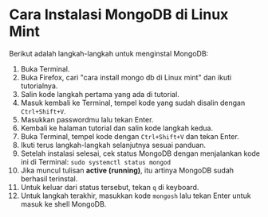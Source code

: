 # Cara Instalasi MongoDB di Linux Mint

Berikut adalah langkah-langkah untuk menginstal MongoDB:

1.  Buka Terminal.
2.  Buka Firefox, cari "cara install mongo db di Linux mint" dan ikuti tutorialnya.
3.  Salin kode langkah pertama yang ada di tutorial.
4.  Masuk kembali ke Terminal, tempel kode yang sudah disalin dengan `Ctrl+Shift+V`.
5.  Masukkan passwordmu lalu tekan Enter.
6.  Kembali ke halaman tutorial dan salin kode langkah kedua.
7.  Buka Terminal, tempel kode dengan `Ctrl+Shift+V` dan tekan Enter.
8.  Ikuti terus langkah-langkah selanjutnya sesuai panduan.
9.  Setelah instalasi selesai, cek status MongoDB dengan menjalankan kode ini di Terminal:
    `sudo systemctl status mongod`
10. Jika muncul tulisan **active (running)**, itu artinya MongoDB sudah berhasil terinstal.
11. Untuk keluar dari status tersebut, tekan `q` di keyboard.
12. Untuk langkah terakhir, masukkan kode `mongosh` lalu tekan Enter untuk masuk ke shell MongoDB.
